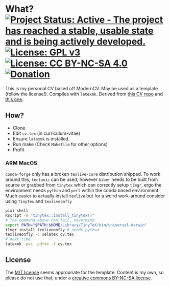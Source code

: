 # What? [![Project Status: Active - The project has reached a stable, usable state and is being actively developed.](http://www.repostatus.org/badges/latest/active.svg)](http://www.repostatus.org/#active)  [![License: GPL v3](https://img.shields.io/badge/License-GPL%20v3-blue.svg)](http://www.gnu.org/licenses/gpl-3.0) [![License: CC BY-NC-SA 4.0](https://img.shields.io/badge/License-CC%20BY--NC--SA%204.0-blue.svg)](http://creativecommons.org/licenses/by-nc-sa/4.0/) [![Donation](https://img.shields.io/badge/Donate-%3F-lightgrey.svg)](https://www.instamojo.com/@HaoZeke/)

This is my personal CV based off ModernCV. May be used as a template (follow the
license!). Compiles with `latexmk`. Derived from 
[this CV repo](https://github.com/HaoZeke/CV) and [this one](https://github.com/amritagos/cv).

## How?

- Clone
- Edit `cv.tex` (in curriculum-vitae)
- Ensure `latexmk` is installed.
- Run make (Check `Makefile` for other options)
- Profit

### ARM MacOS

`conda-forge` only has a broken `texlive-core` distribution shipped. To work around this, `tectonic` can be used, however `biber` needs to be built from source or grabbed from `tinytex` which can correctly setup `tlmgr`, ergo the environment needs `python` and `perl` within the conda based environment. Much easier to actually install `texlive` but for a weird work-around consider using `TinyTex` and `texliveonfly`

```bash
pixi shell
Rscript -e "tinytex::install_tinytex()"
# The command above can fail, nevermind
export PATH="$PATH:$HOME/Library/TinyTeX/bin/universal-darwin"
tlmgr install texliveonfly # needs python
texliveonfly -c xelatex cv.tex
# next time
latexmk -pvc -pdfxe -f cv.tex
```

## License

The [MIT license](https://choosealicense.com/licenses/mit/) seems appropriate for the template. Content is my own, so please
do not use that, under a [creative commons BY-NC-SA license](http://creativecommons.org/licenses/by-nc-sa/4.0/).
